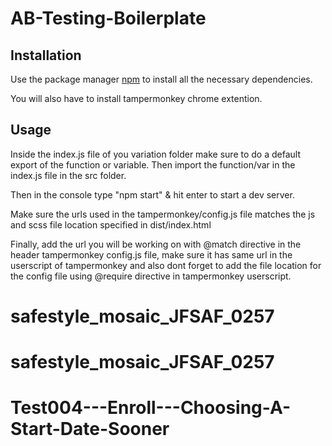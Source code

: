 # AB-Testing-Boilerplate

## Installation

Use the package manager [npm](https://nodejs.org/en/) to install all the necessary dependencies.

You will also have to install tampermonkey chrome extention.

## Usage

Inside the index.js file of you variation folder make sure to do a default export of the function or variable.
Then import the function/var in the index.js file in the src folder.

Then in the console type "npm start" & hit enter to start a dev server.

Make sure the urls used in the tampermonkey/config.js file matches the js and scss file location specified in
dist/index.html

Finally, add the url you will be working on with @match directive in the header tampermonkey config.js file, make sure it has same url in the userscript of tampermonkey and also dont forget to add the file location for the config file using @require directive in tampermonkey userscript.
# safestyle_mosaic_JFSAF_0257
# safestyle_mosaic_JFSAF_0257
# Test004---Enroll---Choosing-A-Start-Date-Sooner
